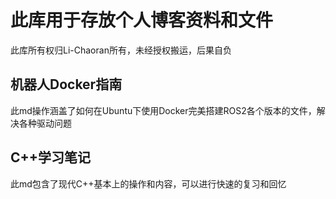 # 此库用于存放个人博客资料和文件
此库所有权归Li-Chaoran所有，未经授权搬运，后果自负
## 机器人Docker指南
此md操作涵盖了如何在Ubuntu下使用Docker完美搭建ROS2各个版本的文件，解决各种驱动问题
## C++学习笔记
此md包含了现代C++基本上的操作和内容，可以进行快速的复习和回忆

